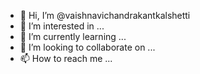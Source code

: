 - 👋 Hi, I’m @vaishnavichandrakantkalshetti
- 👀 I’m interested in ...
- 🌱 I’m currently learning ...
- 💞️ I’m looking to collaborate on ...
- 📫 How to reach me ...

<!---
vaishnavichandrakantkalshetti/vaishnavichandrakantkalshetti is a ✨ special ✨ repository because its `README.md` (this file) appears on your GitHub profile.
You can click the Preview link to take a look at your changes.
--->
